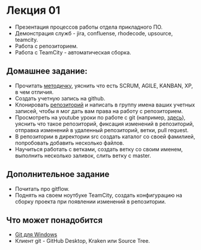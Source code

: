 # Лекция 01
- Презентация процессов работы отдела прикладного ПО.
- Демонстрация служб - jira, confluense, rhodecode, upsource, teamcity.
- Работа с репозиторием.
- Работа с TeamCity - автоматическая сборка.

## Домашнее задание:
- Прочитать [методичку](https://www.dropbox.com/s/hqfi13qr0ufvq4t/scrum_xp-from-the-trenches-rus-final.pdf?dl=0), уяснить что есть SCRUM, AGILE, KANBAN, XP, в чем отличия.
- Создать учетную запись на github.
- Клонировать [репозиторий](https://github.com/sms-a/Internship2019) и написать в группу имена ваших учетных записей, чтобы я мог дать вам права на работу с репозиторием.
- Просмотреть на youtube уроки по работе с git (например, [здесь](https://www.youtube.com/watch?v=en6gms6e54Q&list=PLIU76b8Cjem5B3sufBJ_KFTpKkMEvaTQR)), уяснить что такое репозиторий, фиксация изменений в репозиторий, отправка изменений в удаленный репозиторий, ветки, pull request.
- В репозитории в директории src создать каталог со своей фамилией, попробовать добавить несколько файлов.
- Научиться работать с ветками, создать ветку со своим именем, выполнить несколько заливок, слить ветку с master.

## Дополнительное задание
- Почитать про gitflow.
- Поднять на своем ноутбуке TeamCity, создать конфигурацию на сборку проекта при появлении изменений в репозитории.

## Что может понадобится
- [Git для Windows](https://git-scm.com/download/win)
- Клиент git - GitHub Desktop, Kraken или Source Tree.
 
